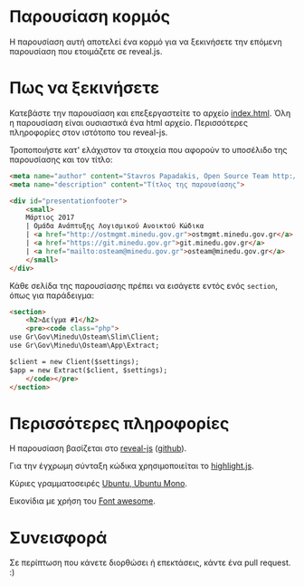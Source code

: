 # Παρουσίαση κορμός 

Η παρουσίαση αυτή αποτελεί ένα κορμό για να ξεκινήσετε την επόμενη παρουσίαση που ετοιμάζετε σε
reveal.js. 

# Πως να ξεκινήσετε

Κατεβάστε την παρουσίαση και επεξεργαστείτε το αρχείο [index.html](index.html). Όλη η παρουσίαση είναι ουσιαστικά ένα html αρχείο. Περισσότερες πληροφορίες στον ιστότοπο του reveal-js. 

Τροποποιήστε κατ' ελάχιστον τα στοιχεία που αφορούν το υποσέλιδο της παρουσίασης και τον τίτλο:
```html
<meta name="author" content="Stavros Papadakis, Open Source Team http://ostmgmt.minedu.gov.gr">
<meta name="description" content="Τίτλος της παρουσίασης">
```

```html
<div id="presentationfooter">
    <small>
    Μάρτιος 2017 
    | Ομάδα Ανάπτυξης Λογισμικού Ανοικτού Κώδικα 
    | <a href="http://ostmgmt.minedu.gov.gr">ostmgmt.minedu.gov.gr</a> 
    | <a href="https://git.minedu.gov.gr">git.minedu.gov.gr</a> 
    | <a href="mailto:osteam@minedu.gov.gr">osteam@minedu.gov.gr</a> 
    </small>
</div>
```

Κάθε σελίδα της παρουσίασης πρέπει να εισάγετε εντός ενός `section`, όπως για παράδειγμα:
```html
<section>
    <h2>Δείγμα #1</h2>
    <pre><code class="php">
use Gr\Gov\Minedu\Osteam\Slim\Client;
use Gr\Gov\Minedu\Osteam\App\Extract;

$client = new Client($settings);
$app = new Extract($client, $settings); 
    </code></pre>
</section>
```

# Περισσότερες πληροφορίες 

Η παρουσίαση βασίζεται στο [reveal-js](http://lab.hakim.se/reveal-js) ([github](https://github.com/hakimel/reveal.js)). 

Για την έγχρωμη σύνταξη κώδικα χρησιμοποιείται το [highlight.js](https://highlightjs.org/).

Κύριες γραμματοσειρές [Ubuntu,  Ubuntu Mono](https://fonts.google.com/?query=ubuntu).

Εικονίδια με χρήση του [Font awesome](http://fontawesome.io/).

# Συνεισφορά

Σε περίπτωση που κάνετε διορθώσει ή επεκτάσεις, κάντε ένα pull request. 
:) 
